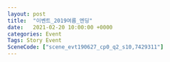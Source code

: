 ```yaml
---
layout: post
title:  "이벤트_2019여름_엔딩"
date:   2021-02-20 10:00:00 +0000
categories: Event
Tags: Story Event
SceneCode: ["scene_evt190627_cp0_q2_s10,7429311"]
---
```

